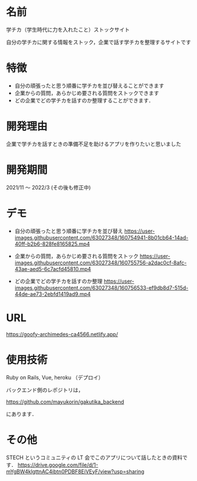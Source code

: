 # 名前
 
学チカ（学生時代に力を入れたこと）ストックサイト
 
自分の学チカに関する情報をストック，企業で話す学チカを整理するサイトです
 
 
# 特徴
 
- 自分の頑張ったと思う順番に学チカを並び替えることができます
- 企業からの質問，あらかじめ要される質問をストックできます
- どの企業でどの学チカを話すのか整理することができます．

# 開発理由

企業で学チカを話すときの準備不足を助けるアプリを作りたいと思いました

# 開発期間

2021/11 〜 2022/3 (その後も修正中)

# デモ
 
- 自分の頑張ったと思う順番に学チカを並び替え
https://user-images.githubusercontent.com/63027348/160754941-8b01cb64-14ad-40ff-b2b6-828fe8165825.mp4

- 企業からの質問，あらかじめ要される質問をストック
https://user-images.githubusercontent.com/63027348/160755756-a2dac0cf-8afc-43ae-aed5-6c7acfd45810.mp4


- どの企業でどの学チカを話すのか整理
https://user-images.githubusercontent.com/63027348/160756533-ef9db8d7-515d-44de-ae73-2ebfd1419ad9.mp4


# URL
https://goofy-archimedes-ca4566.netlify.app/

# 使用技術

Ruby on Rails, Vue, heroku （デプロイ）

バックエンド側のレポジトリは，

https://github.com/mayukorin/gakutika_backend

にあります． 

# その他

STECH というコミュニティの LT 会でこのアプリについて話したときの資料です．
https://drive.google.com/file/d/1-mYgBW4klgttnAC4ibtn0PDBF8EiVEyF/view?usp=sharing

<!--
# Requirement
 
"hoge"を動かすのに必要なライブラリなどを列挙する
 
* huga 3.5.2
* hogehuga 1.0.2
 
# Installation
 
Requirementで列挙したライブラリなどのインストール方法を説明する
 
```bash
pip install huga_package
```
 
# Usage
 
DEMOの実行方法など、"hoge"の基本的な使い方を説明する
 
```bash
git clone https://github.com/hoge/~
cd examples
python demo.py
```
 
# Note
 
注意点などがあれば書く
 
# Author
 
作成情報を列挙する
-->